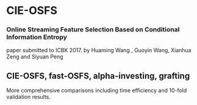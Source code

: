 # CIE-OSFS
### Online Streaming Feature Selection Based on Conditional Information Entropy
paper submitted to ICBK 2017. by Huaming Wang , Guoyin Wang, Xianhua Zeng and Siyuan Peng

## CIE-OSFS, fast-OSFS, alpha-investing, grafting
More comprehensive comparisons including time efficiency and 10-fold validation results.
